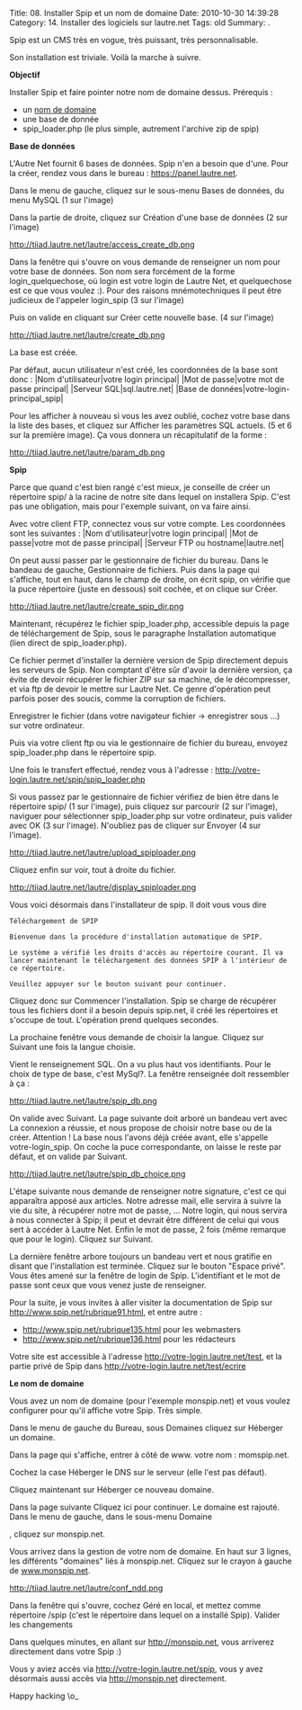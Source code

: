 Title: 08. Installer Spip et un nom de domaine 
Date: 2010-10-30 14:39:28
Category: 14. Installer des logiciels sur lautre.net
Tags: old
Summary:  . 

Spip est un CMS très en vogue, très puissant, très personnalisable.

Son installation est triviale. Voilà la marche à suivre.

**Objectif** 

Installer Spip et faire pointer notre nom de domaine dessus.
Prérequis :

- un [nom de domaine](https://aide.lautre.net/wiki/TrucsEtAstuces/Dns/ServeursDnsDeLautreNet) 
- une base de donnée
- spip_loader.php (le plus simple, autrement l'archive zip de spip)

**Base de données**

L'Autre Net fournit 6 bases de données. Spip n'en a besoin que d'une. Pour la créer, rendez vous dans le bureau : https://panel.lautre.net.

Dans le menu de gauche, cliquez sur le sous-menu Bases de données, du menu MySQL (1 sur l'image)

Dans la partie de droite, cliquez sur Création d'une base de données (2 sur l'image)

http://tiiad.lautre.net/lautre/access_create_db.png

Dans la fenêtre qui s'ouvre on vous demande de renseigner un nom pour votre base de données. Son nom sera forcément de la forme login_quelquechose, où login est votre login de Lautre Net, et quelquechose est ce que vous voulez :). Pour des raisons mnémotechniques il peut être judicieux de l'appeler login_spip (3 sur l'image)

Puis on valide en cliquant sur Créer cette nouvelle base. (4 sur l'image)

http://tiiad.lautre.net/lautre/create_db.png

La base est créée.

Par défaut, aucun utilisateur n'est créé, les coordonnées de la base sont donc :
|Nom d'utilisateur|votre login principal|
|Mot de passe|votre mot de passe principal|
|Serveur SQL|sql.lautre.net|
|Base de données|votre-login-principal_spip|

Pour les afficher à nouveau si vous les avez oublié, cochez votre base dans la liste des bases, et cliquez sur Afficher les paramètres SQL actuels. (5 et 6 sur la première image). Ça vous donnera un récapitulatif de la forme :

http://tiiad.lautre.net/lautre/param_db.png

**Spip**

Parce que quand c'est bien rangé c'est mieux, je conseille de créer un répertoire spip/ à la racine de notre site dans lequel on installera Spip. C'est pas une obligation, mais pour l'exemple suivant, on va faire ainsi.

Avec votre client FTP, connectez vous sur votre compte. Les coordonnées sont les suivantes :
|Nom d'utilisateur|votre login principal|
|Mot de passe|votre mot de passe principal|
|Serveur FTP ou hostname|lautre.net|

On peut aussi passer par le gestionnaire de fichier du bureau. Dans le bandeau de gauche, Gestionnaire de fichiers. Puis dans la page qui s'affiche, tout en haut, dans le champ de droite, on écrit spip, on vérifie que la puce répertoire (juste en dessous) soit cochée, et on clique sur Créer.

http://tiiad.lautre.net/lautre/create_spip_dir.png

Maintenant, récupérez le fichier spip_loader.php, accessible depuis la page de téléchargement de Spip, sous le paragraphe Installation automatique (lien direct de spip_loader.php).

Ce fichier permet d'installer la dernière version de Spip directement depuis les serveurs de Spip. Non comptant d'être sûr d'avoir la dernière version, ça évite de devoir récupérer le fichier ZIP sur sa machine, de le décompresser, et via ftp de devoir le mettre sur Lautre Net. Ce genre d'opération peut parfois poser des soucis, comme la corruption de fichiers.

Enregistrer le fichier (dans votre navigateur fichier -> enregistrer sous ...) sur votre ordinateur.

Puis via votre client ftp ou via le gestionnaire de fichier du bureau, envoyez spip_loader.php dans le répertoire spip.

Une fois le transfert effectué, rendez vous à l'adresse : http://votre-login.lautre.net/spip/spip_loader.php

Si vous passez par le gestionnaire de fichier vérifiez de bien être dans le répertoire spip/ (1 sur l'image), puis cliquez sur parcourir (2 sur l'image), naviguer pour sélectionner spip_loader.php sur votre ordinateur, puis valider avec OK (3 sur l'image). N'oubliez pas de cliquer sur Envoyer (4 sur l'image).

http://tiiad.lautre.net/lautre/upload_spiploader.png

Cliquez enfin sur voir, tout à droite du fichier.

http://tiiad.lautre.net/lautre/display_spiploader.png

Vous voici désormais dans l'installateur de spip. Il doit vous vous dire

    Téléchargement de SPIP

    Bienvenue dans la procédure d'installation automatique de SPIP.

    Le système a vérifié les droits d'accès au répertoire courant. Il va lancer maintenant le téléchargement des données SPIP à l'intérieur de ce répertoire.

    Veuillez appuyer sur le bouton suivant pour continuer.

Cliquez donc sur Commencer l'installation. Spip se charge de récupérer tous les fichiers dont il a besoin depuis spip.net, il créé les répertoires et s'occupe de tout. L'opération prend quelques secondes.

La prochaine fenêtre vous demande de choisir la langue. Cliquez sur Suivant une fois la langue choisie.

Vient le renseignement SQL. On a vu plus haut vos identifiants. Pour le choix de type de base, c'est MySql?. La fenêtre renseignée doit ressembler à ça :

http://tiiad.lautre.net/lautre/spip_db.png

On valide avec Suivant. La page suivante doit arboré un bandeau vert avec La connexion a réussie, et nous propose de choisir notre base ou de la créer. Attention ! La base nous l'avons déjà créée avant, elle s'appelle votre-login_spip. On coche la puce correspondante, on laisse le reste par défaut, et on valide par Suivant.

http://tiiad.lautre.net/lautre/spip_db_choice.png

L'étape suivante nous demande de renseigner notre signature, c'est ce qui apparaîtra apposé aux articles. Notre adresse mail, elle servira à suivre la vie du site, à récupérer notre mot de passe, ... Notre login, qui nous servira à nous connecter à Spip; il peut et devrait être différent de celui qui vous sert à accéder à Lautre Net. Enfin le mot de passe, 2 fois (même remarque que pour le login). Cliquez sur Suivant.

La dernière fenêtre arbore toujours un bandeau vert et nous gratifie en disant que l'installation est terminée. Cliquez sur le bouton "Espace privé". Vous êtes amené sur la fenêtre de login de Spip. L'identifiant et le mot de passe sont ceux que vous venez juste de renseigner.

Pour la suite, je vous invites à aller visiter la documentation de Spip sur http://www.spip.net/rubrique91.html, et entre autre :

- http://www.spip.net/rubrique135.html pour les webmasters 
- http://www.spip.net/rubrique136.html pour les rédacteurs 

Votre site est accessible à l'adresse http://votre-login.lautre.net/test, et la partie privé de Spip dans http://votre-login.lautre.net/test/ecrire


**Le nom de domaine** 

Vous avez un nom de domaine (pour l'exemple monspip.net) et vous voulez configurer pour qu'il affiche votre Spip. Très simple.

Dans le menu de gauche du Bureau, sous Domaines cliquez sur Héberger un domaine.

Dans la page qui s'affiche, entrer à côté de www. votre nom : momspip.net.

Cochez la case Héberger le DNS sur le serveur (elle l'est pas défaut).

Cliquez maintenant sur Héberger ce nouveau domaine.

Dans la page suivante Cliquez ici pour continuer. Le domaine est rajouté. Dans le menu de gauche, dans le sous-menu Domaine

, cliquez sur monspip.net.

Vous arrivez dans la gestion de votre nom de domaine. En haut sur 3 lignes, les différents "domaines" liés à monspip.net. Cliquez sur le crayon à gauche de www.monspip.net.

http://tiiad.lautre.net/lautre/conf_ndd.png

Dans la fenêtre qui s'ouvre, cochez Géré en local, et mettez comme répertoire /spip (c'est le répertoire dans lequel on a installé Spip). Valider les changements

Dans quelques minutes, en allant sur http://monspip.net, vous arriverez directement dans votre Spip :)

Vous y aviez accès via http://votre-login.lautre.net/spip, vous y avez désormais aussi accès via http://monspip.net directement.

Happy hacking \o_ 
